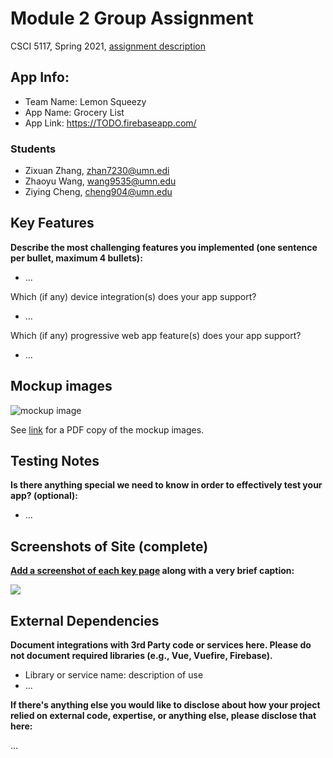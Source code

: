 # Module 2 Group Assignment

CSCI 5117, Spring 2021, [assignment description](https://canvas.umn.edu/courses/217951/pages/project-2)

## App Info:

* Team Name: Lemon Squeezy
* App Name: Grocery List
* App Link: <https://TODO.firebaseapp.com/>

### Students

* Zixuan Zhang, zhan7230@umn.edi
* Zhaoyu Wang, wang9535@umn.edu
* Ziying Cheng, cheng904@umn.edu


## Key Features

**Describe the most challenging features you implemented
(one sentence per bullet, maximum 4 bullets):**

* ...

Which (if any) device integration(s) does your app support?

* ...

Which (if any) progressive web app feature(s) does your app support?

* ...



## Mockup images
![mockup image](mockup_image.PNG)

See [link](https://drive.google.com/file/d/1BvZ7-dE-7PnKUyst7JXlUA_u8xhhkbsj/view?usp=sharing) for a PDF copy of the mockup images.



## Testing Notes

**Is there anything special we need to know in order to effectively test your app? (optional):**

* ...



## Screenshots of Site (complete)

**[Add a screenshot of each key page](https://stackoverflow.com/questions/10189356/how-to-add-screenshot-to-readmes-in-github-repository)
along with a very brief caption:**

![](https://media.giphy.com/media/o0vwzuFwCGAFO/giphy.gif)



## External Dependencies

**Document integrations with 3rd Party code or services here.
Please do not document required libraries (e.g., Vue, Vuefire, Firebase).**

* Library or service name: description of use
* ...

**If there's anything else you would like to disclose about how your project
relied on external code, expertise, or anything else, please disclose that
here:**

...
